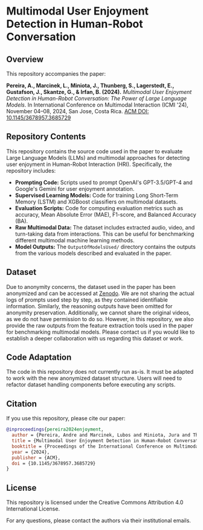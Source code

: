 # Multimodal User Enjoyment Detection in Human-Robot Conversation

## Overview

This repository accompanies the paper:

**Pereira, A., Marcinek, L., Miniota, J., Thunberg, S., Lagerstedt, E., Gustafson, J., Skantze, G., & Irfan, B. (2024).** *Multimodal User Enjoyment Detection in Human-Robot Conversation: The Power of Large Language Models*. In International Conference on Multimodal Interaction (ICMI '24), November 04–08, 2024, San Jose, Costa Rica. [ACM DOI: 10.1145/3678957.3685729](https://dl.acm.org/doi/abs/10.1145/3678957.3685729)

## Repository Contents

This repository contains the source code used in the paper to evaluate Large Language Models (LLMs) and multimodal approaches for detecting user enjoyment in Human-Robot Interaction (HRI). Specifically, the repository includes:

- **Prompting Code:** Scripts used to prompt OpenAI's GPT-3.5/GPT-4 and Google's Gemini for user enjoyment annotation.
- **Supervised Learning Models:** Code for training Long Short-Term Memory (LSTM) and XGBoost classifiers on multimodal datasets.
- **Evaluation Scripts:** Code for computing evaluation metrics such as accuracy, Mean Absolute Error (MAE), F1-score, and Balanced Accuracy (BA).
- **Raw Multimodal Data:** The dataset includes extracted audio, video, and turn-taking data from interactions. This can be useful for benchmarking different multimodal machine learning methods.
- **Model Outputs:** The `OutputOfModelsUsed/` directory contains the outputs from the various models described and evaluated in the paper.

## Dataset

Due to anonymity concerns, the dataset used in the paper has been anonymized and can be accessed at [Zenodo](https://zenodo.org/records/12588810). We are not sharing the actual logs of prompts used step by step, as they contained identifiable information. Similarly, the reasoning outputs have been omitted for anonymity preservation. Additionally, we cannot share the original videos, as we do not have permission to do so. However, in this repository, we also provide the raw outputs from the feature extraction tools used in the paper for benchmarking multimodal models. Please contact us if you would like to establish a deeper collaboration with us regarding this dataset or work.

## Code Adaptation

The code in this repository does not currently run as-is. It must be adapted to work with the new anonymized dataset structure. Users will need to refactor dataset handling components before executing any scripts.

## Citation

If you use this repository, please cite our paper:

```bibtex
@inproceedings{pereira2024enjoyment,
  author = {Pereira, Andre and Marcinek, Lubos and Miniota, Jura and Thunberg, Sofa and Lagerstedt, Erik and Gustafson, Joakim and Skantze, Gabriel and Irfan, Bahar},
  title = {Multimodal User Enjoyment Detection in Human-Robot Conversation: The Power of Large Language Models},
  booktitle = {Proceedings of the International Conference on Multimodal Interaction},
  year = {2024},
  publisher = {ACM},
  doi = {10.1145/3678957.3685729}
}
```

## License

This repository is licensed under the Creative Commons Attribution 4.0 International License.

For any questions, please contact the authors via their institutional emails.

